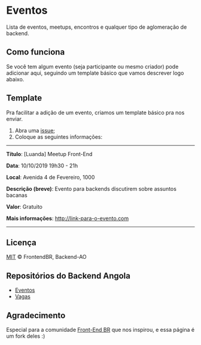 # Eventos

Lista de eventos, meetups, encontros e qualquer tipo de aglomeração de backend.

## Como funciona

Se você tem algum evento (seja participante ou mesmo criador) pode adicionar aqui, seguindo um template básico que vamos descrever logo abaixo.

## Template

Pra facilitar a adição de um evento, criamos um template básico pra nos enviar.

1. Abra uma [issue](https://github.com/backend-ao/eventos/issues/new);
2. Coloque as seguintes informações:

---

**Título**: [Luanda] Meetup Front-End

**Data**: 10/10/2019 19h30 - 21h

**Local**:  Avenida 4 de Fevereiro, 1000

**Descrição (breve)**: Evento para backends discutirem sobre assuntos bacanas

**Valor**: Gratuito

**Mais informações**: http://link-para-o-evento.com
* * *

## Licença

[MIT](/LICENSE) &copy; FrontendBR, Backend-AO

## Repositórios do Backend Angola

- [Eventos](https://github.com/backend-ao/eventos)
- [Vagas](https://github.com/backend-ao/vagas)

## Agradecimento

Especial para a comunidade [Front-End BR](https://github.com/frontendbr/) que nos inspirou, e essa página é um fork deles :)
